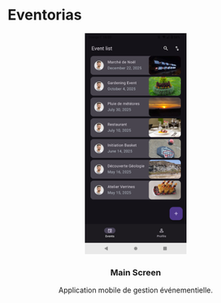# Eventorias

<div align="center">
    <img src="images/Eventorias.png" alt="Logo" width="200">

<h3 align="center">Main Screen</h3>

Application mobile de gestion événementielle.
